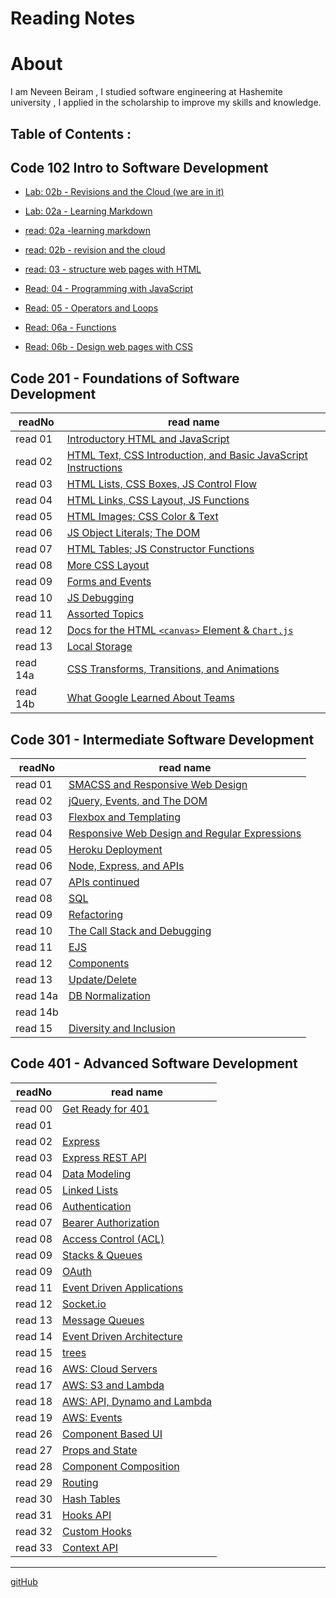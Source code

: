 # Reading Notes
# About
I am Neveen Beiram , I studied software engineering at Hashemite university , I applied in the scholarship to improve my skills and knowledge.

## Table of Contents :

## Code 102 Intro to Software Development

* [Lab: 02b - Revisions and the Cloud (we are in it)](README.md) 

* [Lab: 02a - Learning Markdown](Lab02a.md)

* [read: 02a -learning markdown](Read02a.md)

* [read: 02b - revision and the cloud](Read02b.md)

* [read: 03 - structure web pages with HTML](Read03.md)

* [Read: 04 - Programming with JavaScript](Read04.md)

* [Read: 05 - Operators and Loops](Read05.md)

* [Read: 06a - Functions](Read06a.md)

* [Read: 06b - Design web pages with CSS](Read06b.md)

## Code 201 - Foundations of Software Development



| readNo  | read name                                                                   |
|    ---  |  ---                                                                        |
| read 01 |[Introductory HTML and JavaScript](class-01.md)                              |
| read 02 |[HTML Text, CSS Introduction, and Basic JavaScript Instructions](class-02.md)|
| read 03 |[HTML Lists, CSS Boxes, JS Control Flow](class-03.md)                        |
| read 04 |[HTML Links, CSS Layout, JS Functions](class-04.md)                          |
| read 05 |[HTML Images; CSS Color & Text](class-05)                                    |
| read 06 |[JS Object Literals; The DOM](class-06.md)                                   |
| read 07 |[HTML Tables; JS Constructor Functions](class-07.md)                         |
| read 08 |[More CSS Layout](class-08.md)                                               |
| read 09 |[Forms and Events](class-09.md)                                              |
| read 10 |[JS Debugging](class-10.md)                                                  |
| read 11 |[Assorted Topics](class-11.md)                                               |
| read 12 |[Docs for the HTML `<canvas>` Element & `Chart.js`](class-12.md)             |
| read 13 |[Local Storage](class-13.md)                                                 | 
| read 14a|[CSS Transforms, Transitions, and Animations](class-14a.md)                  |
| read 14b|[What Google Learned About Teams](class-14b.md)                              |



## Code 301 - Intermediate Software Development


| readNo  | read name                                                                   |
|    ---  |  ---                                                                        |
| read 01 |[SMACSS and Responsive Web Design](301read01.md)                             |
| read 02 |[jQuery, Events, and The DOM](301read02.md)                                  |
| read 03 |[Flexbox and Templating](301read03.md)                                       |
| read 04 |[Responsive Web Design and Regular Expressions](301read04.md)                |
| read 05 |[Heroku Deployment](301read05.md)                                            |
| read 06 |[Node, Express, and APIs](301read06.md)                                      |
| read 07 |[APIs continued](301read07.md)                                               |
| read 08 |[SQL](301read08.md)                                                          |
| read 09 |[Refactoring](301read09.md)                                                  |
| read 10 |[The Call Stack and Debugging](301read10.md)                                 |
| read 11 |[EJS](301read11.md)                                                          |
| read 12 |[Components](301read12.md)                                                   |
| read 13 |[Update/Delete](301read13.md)                                                | 
| read 14a|[DB Normalization](301read14a.md)                 |
| read 14b|                             |
| read 15 |[Diversity and Inclusion](301read15.md)                |


## Code 401 - Advanced Software Development

| readNo  | read name                                               |
|    ---  |  ---                                                    |
| read 00 |[Get Ready for 401](getready401.md)                      |
| read 01 |[]()                                                     |
| read 02 |[Express](Express.md)                                    |
| read 03 |[Express REST API](ExpressRestAPI.md)                    |
| read 04 |[Data Modeling](DataModeling.md)                         |
| read 05 |[Linked Lists](LinkedLists.md)                           |
| read 06 |[Authentication](Authentication.md)                      |
| read 07 |[Bearer Authorization](BearerAuthorization.md)           |
| read 08 |[Access Control (ACL)](AccessControl.md)                 |
| read 09 |[Stacks & Queues](Stacks&Queues.md)                      |
| read 09 |[OAuth](OAuth.md)                                        |
| read 11 |[Event Driven Applications](EventDrivenApplications.md)  |
| read 12 |[Socket.io](Socket.io.md)                                | 
| read 13 |[Message Queues](MessageQueues.md)                       |
| read 14 |[Event Driven Architecture](eventDrivenArch.md)          |
| read 15 |[trees](Trees.md)                                        |
| read 16 |[AWS: Cloud Servers](AWSCloudServers.md)                 |
| read 17 |[ AWS: S3 and Lambda](AWSS3andLambda.md)                 |
| read 18 |[ AWS: API, Dynamo and Lambda](AWSAPIDynamoAndLambda.md) |
| read 19 |[AWS: Events](AWSEvents.md)                              |
| read 26 |[Component Based UI](ComponentBasedUI.md)                |
| read 27 |[Props and State](PropsandState.md)                      |
| read 28 |[Component Composition](ComponentComposition.md)         |
| read 29 |[Routing](Routing.md)                                    |
| read 30 |[Hash Tables](HashTables.md)                             |
| read 31 |[Hooks API](HooksAPI.md)|
| read 32 |[Custom Hooks](CustomHooks.md)|
| read 33 |[Context API](ContextAPI.md)|

*****

[gitHub](https://github.com/NeveenBeiram)

